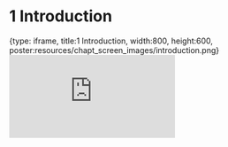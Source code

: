 # 1 Introduction
 
{type: iframe, title:1 Introduction, width:800, height:600, poster:resources/chapt_screen_images/introduction.png}
![](https://jhudatascience.org/GDSCN_Book_swirl/no_toc/introduction.html)
 

 
